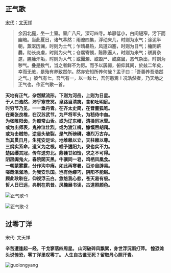 ## **正气歌** 

[宋代](https://so.gushiwen.org/shiwen/default.aspx?cstr=宋代)：[文天祥](https://so.gushiwen.org/authorv_7ef6502f1e96.aspx)

> **余囚北庭，坐一土室。室广八尺，深可四寻。单扉低小，白间短窄，污下而幽暗。当此夏日，诸气萃然：雨潦四集，浮动床几，时则为水气；涂泥半朝，蒸沤历澜，时则为土气；乍晴暴热，风道四塞，时则为日气；檐阴薪爨，助长炎虐，时则为火气；仓腐寄顿，陈陈逼人，时则为米气；骈肩杂遝，腥臊汗垢，时则为人气；或圊溷、或毁尸、或腐鼠，恶气杂出，时则为秽气。叠是数气，当之者鲜不为厉。而予以孱弱，俯仰其间，於兹二年矣，幸而无恙，是殆有养致然尔。然亦安知所养何哉？孟子曰：「吾善养吾浩然之气。」彼气有七，吾气有一，以一敌七，吾何患焉！况浩然者，乃天地之正气也，作正气歌一首。**

**天地有正气，杂然赋流形。下则为河岳，上则为日星。     
于人曰浩然，沛乎塞苍冥。皇路当清夷，含和吐明庭。     
时穷节乃见，一一垂丹青。在齐太史简，在晋董狐笔。     
在秦张良椎，在汉苏武节。为严将军头，为嵇侍中血。    
为张睢阳齿，为颜常山舌。或为辽东帽，清操厉冰雪。    
或为出师表，鬼神泣壮烈。或为渡江楫，慷慨吞胡羯。    
或为击贼笏，逆竖头破裂。是气所磅礴，凛烈万古存。    
当其贯日月，生死安足论。地维赖以立，天柱赖以尊。    
三纲实系命，道义为之根。嗟予遘阳九，隶也实不力。    
楚囚缨其冠，传车送穷北。鼎镬甘如饴，求之不可得。    
阴房阗鬼火，春院閟天黑。牛骥同一皂，鸡栖凤凰食。    
一朝蒙雾露，分作沟中瘠。如此再寒暑，百沴自辟易。     
嗟哉沮洳场，为我安乐国。岂有他缪巧，阴阳不能贼。     
顾此耿耿在，仰视浮云白。悠悠我心悲，苍天曷有极。     
哲人日已远，典刑在夙昔。风檐展书读，古道照颜色。**      

![正气歌-1](https://github.com/lizj3624/mynote/blob/master/reading-notes/pictures/zhengqige-2.jpeg)

![正气歌-2](https://github.com/lizj3624/mynote/blob/master/reading-notes/pictures/zhengqige-1.jpeg)

## **过零丁洋**

宋代: 文天祥

**辛苦遭逢起一经，干戈寥落四周星。
山河破碎风飘絮，身世浮沉雨打萍。
惶恐滩头说惶恐，零丁洋里叹零丁。
人生自古谁无死？留取丹心照汗青。**

![guolongyang](https://github.com/lizj3624/mynote/blob/master/reading-notes/pictures/guolingdingyang.jpg)

